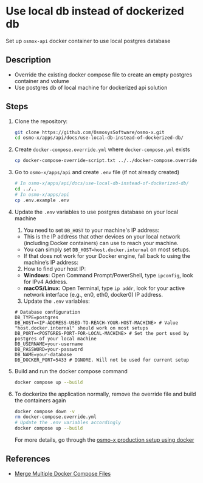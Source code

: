 # Use local db instead of dockerized db

Set up `osmox-api` docker container to use local postgres database

## Description

- Override the existing docker compose file to create an empty postgres container and volume
- Use postgres db of local machine for dockerized api solution

## Steps

1. Clone the repository:

   ```bash
   git clone https://github.com/OsmosysSoftware/osmo-x.git
   cd osmo-x/apps/api/docs/use-local-db-instead-of-dockerized-db/
   ```

2. Create `docker-compose.override.yml` where `docker-compose.yml` exists

   ```bash
   cp docker-compose-override-script.txt ../../docker-compose.override.yml
   ```

3. Go to `osmo-x/apps/api` and create `.env` file (if not already created)

   ```bash
   # In osmo-x/apps/api/docs/use-local-db-instead-of-dockerized-db/
   cd ../..
   # In osmo-x/apps/api
   cp .env.example .env
   ```

4. Update the `.env` variables to use postgres database on your local machine

   1. You need to set `DB_HOST` to your machine's IP address:
     - This is the IP address that other devices on your local network (including Docker containers) can use to reach your machine.
     - You can simply set `DB_HOST=host.docker.internal` on most setups.
     - If that does not work for your Docker engine, fall back to using the machine’s IP address:
   2. How to find your host IP:
     - **Windows:** Open Command Prompt/PowerShell, type `ipconfig`, look for IPv4 Address.
     - **macOS/Linux:** Open Terminal, type `ip addr`, look for your active network interface (e.g., en0, eth0, docker0) IP address.
   3. Update the `.env` variables:

   ```env
   # Database configuration
   DB_TYPE=postgres
   DB_HOST=<IP-ADDRESS-USED-TO-REACH-YOUR-HOST-MACHINE> # Value "host.docker.internal" should work on most setups
   DB_PORT=<POSTGRES-PORT-FOR-LOCAL-MACHINE> # Set the port used by postgres of your local machine
   DB_USERNAME=your-username
   DB_PASSWORD=your-password
   DB_NAME=your-database
   DB_DOCKER_PORT=5433 # IGNORE. Will not be used for current setup
   ```

1. Build and run the docker compose command

   ```bash
   docker compose up --build
   ```

2. To dockerize the application normally, remove the override file and build the containers again

   ```bash
   docker compose down -v
   rm docker-compose.override.yml
   # Update the .env variables accordingly
   docker compose up --build
   ```

   For more details, go through the [osmo-x production setup using docker](../production-setup.md#using-docker)

## References

- [Merge Multiple Docker Compose Files](https://docs.docker.com/compose/how-tos/multiple-compose-files/merge/)